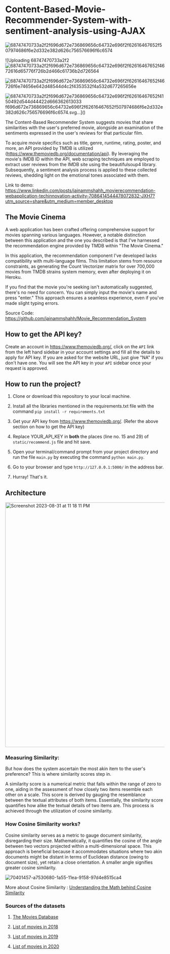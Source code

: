 # Content-Based-Movie-Recommender-System-with-sentiment-analysis-using-AJAX
![68747470733a2f2f696d672e736869656c64732e696f2f62616467652f507974686f6e2d332e382d626c756576696f6c6574](https://github.com/jainammshahh/Movie_Recommendation_System/assets/114266749/5a6e5c5c-8942-4918-aa42-c4c55184401a)

![Uploading 68747470733a2f2![68747470733a2f2f696d672e736869656c64732e696f2f62616467652f4672616d65776f726b2d466c61736b2d726564](https://github.com/jainammshahh/Movie_Recommendation_System/assets/114266749/5b097c68-234e-4f19-8142-a41c033b8ac5)

![68747470733a2f2f696d672e736869656c64732e696f2f62616467652f46726f6e74656e642d48544d4c2f4353532f4a532d677265656e](https://github.com/jainammshahh/Movie_Recommendation_System/assets/114266749/2c3b9361-3182-405f-a4d1-9cf3fe87b770)

![68747470733a2f2f696d672e736869656c64732e696f2f62616467652f4150492d544d44422d666362613033](https://github.com/jainammshahh/Movie_Recommendation_System/assets/114266749/c707bfdb-6ccf-446f-b7f8-d3c15d53b731)
f696d672e736869656c64732e696f2f62616467652f507974686f6e2d332e382d626c756576696f6c6574.svg…]()

The Content-Based Recommender System suggests movies that share similarities with the user's preferred movie, alongside an examination of the sentiments expressed in the user's reviews for that particular film.

To acquire movie specifics such as title, genre, runtime, rating, poster, and more, an API provided by TMDB is utilized (https://www.themoviedb.org/documentation/api). By leveraging the movie's IMDB ID within the API, web scraping techniques are employed to extract user reviews from the IMDB site using the beautifulsoup4 library. Subsequently, a sentiment analysis process is applied to these collected reviews, shedding light on the emotional tones associated with them.

Link to demo: https://www.linkedin.com/posts/jainammshahh_movierecommendation-webapplication-techinnovation-activity-7086414544478072832-JXH7?utm_source=share&utm_medium=member_desktop

## The Movie Cinema

A web application has been crafted offering comprehensive support for movies spanning various languages. However, a notable distinction between this application and the one you described is that I've harnessed the recommendation engine provided by TMDB within "The Movie Cinema."

In this application, the recommendation component I've developed lacks compatibility with multi-language films. This limitation stems from resource constraints, as generating the Count Vectorizer matrix for over 700,000 movies from TMDB strains system memory, even after deploying it on Heroku.

If you find that the movie you're seeking isn't automatically suggested, there's no need for concern. You can simply input the movie's name and press "enter." This approach ensures a seamless experience, even if you've made slight typing errors.

Source Code: https://github.com/jainammshahh/Movie_Recommendation_System



## How to get the API key?

Create an account in https://www.themoviedb.org/, click on the `API` link from the left hand sidebar in your account settings and fill all the details to apply for API key. If you are asked for the website URL, just give "NA" if you don't have one. You will see the API key in your `API` sidebar once your request is approved.

## How to run the project?

1. Clone or download this repository to your local machine.

2. Install all the libraries mentioned in the requirements.txt file with the command `pip install -r requirements.txt`

3. Get your API key from https://www.themoviedb.org/. (Refer the above section on how to get the API key) 

4. Replace YOUR_API_KEY in **both** the places (line no. 15 and 29) of `static/recommend.js` file and hit save.

5. Open your terminal/command prompt from your project directory and run the file `main.py` by executing the command `python main.py`.

6. Go to your browser and type `http://127.0.0.1:5000/` in the address bar.

7. Hurray! That's it.

## Architecture
<img width="771" alt="Screenshot 2023-08-31 at 11 18 11 PM" src="https://github.com/jainammshahh/Movie_Recommendation_System/assets/114266749/a47b6573-fade-448e-bcbb-301aaef534bd">


### Measuring Similarity:

But how does the system ascertain the most akin item to the user's preference? This is where similarity scores step in.

A similarity score is a numerical metric that falls within the range of zero to one, aiding in the assessment of how closely two items resemble each other on a scale. This score is derived by gauging the resemblance between the textual attributes of both items. Essentially, the similarity score quantifies how alike the textual details of two items are. This process is achieved through the utilization of cosine similarity.

### How Cosine Similarity works?

Cosine similarity serves as a metric to gauge document similarity, disregarding their size. Mathematically, it quantifies the cosine of the angle between two vectors projected within a multi-dimensional space. This approach is beneficial because it accommodates situations where two akin documents might be distant in terms of Euclidean distance (owing to document size), yet retain a close orientation. A smaller angle signifies greater cosine similarity.

![70401457-a7530680-1a55-11ea-9158-97d4e8515ca4](https://github.com/jainammshahh/Movie_Recommendation_System/assets/114266749/ab55d273-672a-4c08-b6bd-f337493a75f3)

More about Cosine Similarity : [Understanding the Math behind Cosine Similarity](https://www.machinelearningplus.com/nlp/cosine-similarity/)

### Sources of the datasets

1. [The Movies Database](https://www.kaggle.com/datasets/rounakbanik/the-movies-dataset)  

3. [List of movies in 2018](https://en.wikipedia.org/wiki/List_of_American_films_of_2018)

4. [List of movies in 2019](https://en.wikipedia.org/wiki/List_of_American_films_of_2019)
   
5. [List of movies in 2020](https://en.wikipedia.org/wiki/List_of_American_films_of_2020)
